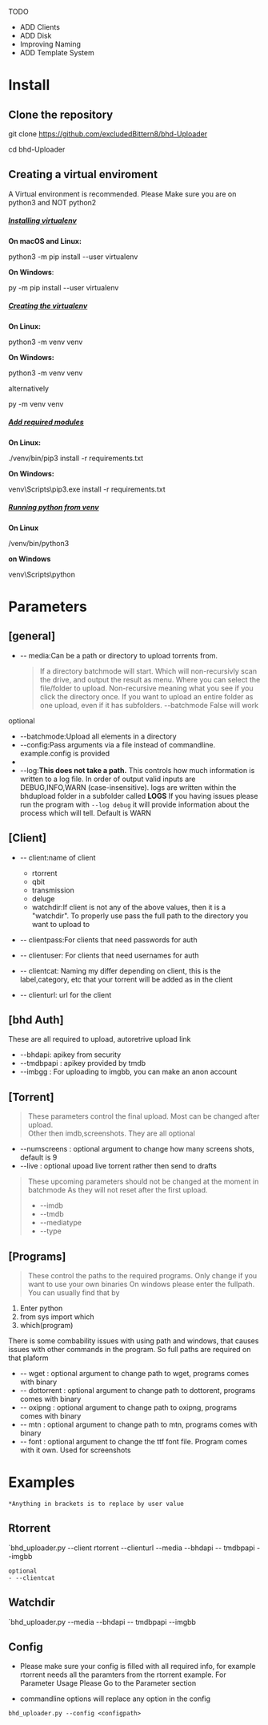 TODO

* ADD Clients
* ADD Disk
* Improving Naming
* ADD Template System






# Install
## Clone the repository
git clone https://github.com/excludedBittern8/bhd-Uploader

cd bhd-Uploader

## Creating a virtual enviroment
A Virtual environment is recommended. Please Make sure you are on python3 and NOT python2

 #####  <ins>Installing virtualenv<ins>
**On macOS and Linux:**

python3 -m pip install --user virtualenv

**On Windows**:

py -m pip install --user virtualenv

##### <ins>Creating the virtualenv<ins>
**On Linux:**

python3 -m venv venv

**On Windows:**

python3 -m venv venv

alternatively

py -m venv venv
##### <ins>Add required modules<ins>
**On Linux:**

./venv/bin/pip3 install -r requirements.txt

**On Windows:**


venv\Scripts\pip3.exe install -r requirements.txt

##### <ins>Running python from venv<ins>
**On Linux**

/venv/bin/python3

**on Windows**


venv\Scripts\python


# Parameters


## [general]
    
- -- media:Can be a path or directory to upload torrents from. 
    
  >   If a directory batchmode will start. Which will non-recursivly scan the drive, and output the result as menu. Where you can select the file/folder to upload. Non-recursive meaning what you see if you click the directory once. If you want to upload an entire folder as one upload, even if it has subfolders. --batchmode False will work

optional
    

- --batchmode:Upload all elements in a directory
- --config:Pass arguments via a file instead of commandline. example.config is provided
- 
- --log:**This does not take a path.**  This controls how much information is written to a log file.  In order of output valid inputs are DEBUG,INFO,WARN (case-insensitive). logs are written within the bhdupload folder in a subfolder called **LOGS** If you having issues please run the program with 
`--log debug` it will provide information about the process which will tell. Default is WARN

## [Client]

- -- client:name of client
    - rtorrent
    - qbit
    - transmission
    - deluge
    - watchdir:If  client is not any of the above values, then it is a "watchdir". To properly use pass the full path to the directory you want to upload to

- -- clientpass:For clients that need passwords for auth
- -- clientuser: For clients that need usernames for auth
- -- clientcat: Naming my differ depending on client, this is the label,category,   etc   that your torrent will be added as in the client
- -- clienturl: url for the client 


## [bhd Auth]
 These are all required to upload, autoretrive upload link  

- --bhdapi: apikey from security
- --tmdbpapi : apikey provided by tmdb
- --imbgg : For uploading to imgbb, you can make an anon account

## [Torrent]
    
> These parameters control the final upload. Most can be changed after upload. \
Other then imdb,screenshots. They are all optional
    
- --numscreens : optional argument to change how many screens shots, default is 9
- --live : optional upoad live torrent rather then send to drafts

 
> These upcoming parameters should not be changed at the moment in batchmode
> As they will not reset after the first upload. 
>     
> - --imdb
> - --tmdb
> - --mediatype
> - --type




 ## [Programs]  
> These control the paths to the required programs. Only change if you want to use your own binaries
On windows please enter the fullpath. You can usually find that by 
1. Enter python 
2. from sys import which
3. which(program)

There is some combability issues with using path and windows, that causes issues with other commands in the program. So full paths are required on that plaform
    
- -- wget : optional argument to change path to wget, programs comes with binary
- -- dottorrent : optional argument to change path to dottorent, programs comes with binary
- -- oxipng : optional argument to change path to oxipng, programs comes with binary
- -- mtn : optional argument to change path to mtn, programs comes with binary
- -- font : optional argument to change the ttf font file. Program comes with it own. Used for screenshots

# Examples
    *Anything in brackets is to replace by user value
## Rtorrent
`bhd_uploader.py --client rtorrent --clienturl <url> --media <path> --bhdapi <api> -- tmdbpapi <tmdbapi> --imgbb <apikey>
    
    optional
    - --clientcat

## Watchdir
`bhd_uploader.py  --media <path> --bhdapi <api> -- tmdbpapi <tmdbapi> --imgbb <apikey>
## Config
* Please make sure your config is filled with all required info, for example rtorrent needs all the paramters from the rtorrent example. For Parameter Usage Please Go to the Parameter section

* commandline options will replace any option in the config

`bhd_uploader.py --config <configpath>`


